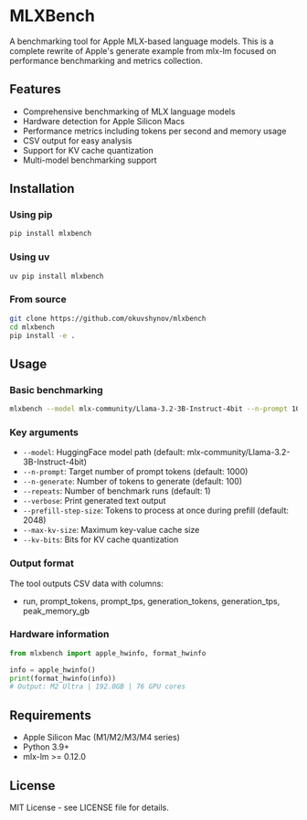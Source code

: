 # MLXBench

A benchmarking tool for Apple MLX-based language models. This is a complete rewrite of Apple's generate example from mlx-lm focused on performance benchmarking and metrics collection.

## Features

- Comprehensive benchmarking of MLX language models
- Hardware detection for Apple Silicon Macs
- Performance metrics including tokens per second and memory usage
- CSV output for easy analysis
- Support for KV cache quantization
- Multi-model benchmarking support

## Installation

### Using pip

```bash
pip install mlxbench
```

### Using uv

```bash
uv pip install mlxbench
```

### From source

```bash
git clone https://github.com/okuvshynov/mlxbench
cd mlxbench
pip install -e .
```

## Usage

### Basic benchmarking

```bash
mlxbench --model mlx-community/Llama-3.2-3B-Instruct-4bit --n-prompt 1000 --n-generate 100 --repeats 5
```

### Key arguments

- `--model`: HuggingFace model path (default: mlx-community/Llama-3.2-3B-Instruct-4bit)
- `--n-prompt`: Target number of prompt tokens (default: 1000)
- `--n-generate`: Number of tokens to generate (default: 100)
- `--repeats`: Number of benchmark runs (default: 1)
- `--verbose`: Print generated text output
- `--prefill-step-size`: Tokens to process at once during prefill (default: 2048)
- `--max-kv-size`: Maximum key-value cache size
- `--kv-bits`: Bits for KV cache quantization

### Output format

The tool outputs CSV data with columns:
- run, prompt_tokens, prompt_tps, generation_tokens, generation_tps, peak_memory_gb

### Hardware information

```python
from mlxbench import apple_hwinfo, format_hwinfo

info = apple_hwinfo()
print(format_hwinfo(info))
# Output: M2 Ultra | 192.0GB | 76 GPU cores
```

## Requirements

- Apple Silicon Mac (M1/M2/M3/M4 series)
- Python 3.9+
- mlx-lm >= 0.12.0

## License

MIT License - see LICENSE file for details.
